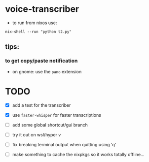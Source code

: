 # voice-transcriber
- to run from nixos use: 
```shell
nix-shell --run "python t2.py"
```


## tips:
### to get copy/paste notification 
- on gnome: use the `pano` extension

# TODO
- [x] add a test for the transcriber
- [x] use `faster-whisper` for faster transcriptions
- [ ] add some global shortcut/gui branch
- [ ] try it out on wsl/hyper v
- [ ] fix breaking terminal output when quitting using 'q'
- [ ] make something to cache the nixpkgs so it works totally offline...

